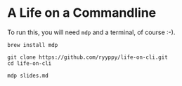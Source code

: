 # A Life on a Commandline

To run this, you will need `mdp` and a terminal, of course :-).

```
brew install mdp
```

```
git clone https://github.com/ryyppy/life-on-cli.git
cd life-on-cli

mdp slides.md
```
